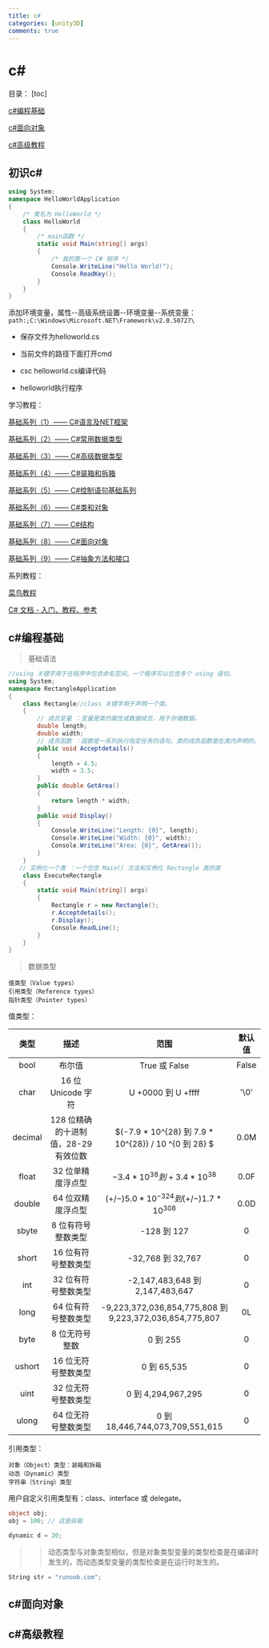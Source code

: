 ```yaml
---
title: c#
categories: [unity3D]
comments: true
---
```

# c#

目录：
[toc]

[c#编程基础](##c#编程基础)

[c#面向对象](##c#面向对象)

[c#高级教程](##c#高级教程)

## 初识c#

```c#
using System;
namespace HelloWorldApplication
{
    /* 类名为 HelloWorld */
    class HelloWorld
    {
        /* main函数 */
        static void Main(string[] args)
        {
            /* 我的第一个 C# 程序 */
            Console.WriteLine("Hello World!");
            Console.ReadKey();
        }
    }
}
```
添加环境变量，属性--高级系统设置--环境变量--系统变量：```path:;C:\Windows\Microsoft.NET\Framework\v2.0.50727\```

* 保存文件为helloworld.cs

* 当前文件的路径下面打开cmd

* csc helloworld.cs编译代码

* helloworld执行程序

学习教程：

[基础系列（1）—— C#语言及NET框架](https://www.cnblogs.com/wyh19941210/p/7050882.html)

[基础系列（2）—— C#常用数据类型](https://www.cnblogs.com/wyh19941210/p/7469846.html)

[基础系列（3）—— C#高级数据类型](https://www.cnblogs.com/wyh19941210/p/8586131.html)

[基础系列（4）—— C#装箱和拆箱](https://www.cnblogs.com/wyh19941210/p/5847086.html)

[基础系列（5）—— C#控制语句基础系列](https://www.cnblogs.com/wyh19941210/p/8627250.html)

[基础系列（6）—— C#类和对象](https://www.cnblogs.com/wyh19941210/p/8654820.html)

[基础系列（7）—— C#结构](https://www.cnblogs.com/wyh19941210/p/6682124.html)

[基础系列（8）—— C#面向对象](https://www.cnblogs.com/wyh19941210/p/9553418.html)

[基础系列（9）—— C#抽象方法和接口](https://www.cnblogs.com/wyh19941210/p/5448951.html)

系列教程：

[菜鸟教程](https://www.runoob.com/csharp/csharp-tutorial.html)

[C# 文档 - 入门、教程、参考](https://docs.microsoft.com/zh-cn/dotnet/csharp/)

## c#编程基础

>基础语法
```c#
//using 关键字用于在程序中包含命名空间。一个程序可以包含多个 using 语句。
using System;
namespace RectangleApplication
{
    class Rectangle//class 关键字用于声明一个类。
    {
        // 成员变量 ：变量是类的属性或数据成员，用于存储数据。
        double length;
        double width;
        // 成员函数 ：函数是一系列执行指定任务的语句。类的成员函数是在类内声明的。
        public void Acceptdetails()
        {
            length = 4.5;    
            width = 3.5;
        }
        public double GetArea()
        {
            return length * width;
        }
        public void Display()
        {
            Console.WriteLine("Length: {0}", length);
            Console.WriteLine("Width: {0}", width);
            Console.WriteLine("Area: {0}", GetArea());
        }
    }
   // 实例化一个类 ：一个包含 Main() 方法和实例化 Rectangle 类的类
    class ExecuteRectangle
    {
        static void Main(string[] args)
        {
            Rectangle r = new Rectangle();
            r.Acceptdetails();
            r.Display();
            Console.ReadLine();
        }
    }
}
```
>数据类型

    值类型（Value types）
    引用类型（Reference types）
    指针类型（Pointer types）

值类型：

|类型|描述|范围|默认值|
|:------:|:------:|:------:|:------:|
|bool|布尔值|True 或 False|False|
|char|16 位 Unicode 字符|U +0000 到 U +ffff|'\0'|
|decimal|128 位精确的十进制值，28-29 有效位数|$(-7.9 * 10^{28} 到 7.9 * 10^{28}) / 10 ^{0 到 28} $|0.0M|
|float|32 位单精度浮点型|$-3.4 * 10^{38} 到 + 3.4 * 10^{38}$|0.0F|
|double|64 位双精度浮点型|$(+/-)5.0 * 10^{-324} 到 (+/-)1.7 * 10^{308}$|0.0D|
|sbyte|8 位有符号整数类型|-128 到 127|0|
|short|16 位有符号整数类型|-32,768 到 32,767|0|
|int|32 位有符号整数类型|-2,147,483,648 到 2,147,483,647|0|
|long|64 位有符号整数类型|-9,223,372,036,854,775,808 到 9,223,372,036,854,775,807 |0L|
|byte|8 位无符号整数|0 到 255|0|
|ushort|16 位无符号整数类型|0 到 65,535|0|
|uint|32 位无符号整数类型|0 到 4,294,967,295|0|
|ulong|64 位无符号整数类型|0 到 18,446,744,073,709,551,615|0|

引用类型：

    对象（Object）类型：装箱和拆箱
    动态（Dynamic）类型
    字符串（String）类型

用户自定义引用类型有：class、interface 或 delegate。
```c#
object obj;
obj = 100; // 这是装箱
```
```c#
dynamic d = 20;
```
>>动态类型与对象类型相似，但是对象类型变量的类型检查是在编译时发生的，而动态类型变量的类型检查是在运行时发生的。
```c#
String str = "runoob.com";
```

## c#面向对象


## c#高级教程

